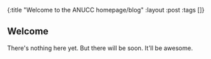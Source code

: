 {:title "Welcome to the ANUCC homepage/blog"
 :layout :post
 :tags  []}

## Welcome

There's nothing here yet. But there will be soon. It'll be awesome.
